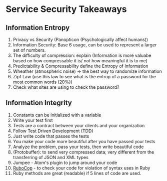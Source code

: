 # Service Security Takeaways

## Information Entropy
1. Privacy vs Security (Panopticon (Psychologically affect humans))
2. Information Security: Base 6 usage, can be used to represent a larger set of numbers. 
3. The difficulty of compression: explain (Information is more valuabe based on how compressable it is/ not how meaningful it is to me)
4. Predictability & Compressability define the Entropy of Information
5. Wheather (atmospheric noise) -> the best way to randomize information
6. Zipf Law (use this law to see what is the entrop of a password for the most common words (20%))
7. Check what sites are using to check the password?


## Information Integrity
1. Constants can be initialized with a variable
2. Write your test first
3. Tests are a contract between your clients and your organization
4. Follow Test Driven Development (TDD)
5. Just write code that passes the tests
6. You make your code more beautiful after you have passed your tests
7. Analyze the problem, pass your tests, then write beautiful code
8. (Protobuffer):  to send very compressed data; very different from the transferring of JSON and XML types
9. Jumpee - Atom's plugin to jump around your code
10. [RuboCop](https://github.com/bbatsov/ruby-style-guide) - to check your code for violation of syntax uses in Ruby
11. Ruby methods are great (readable) if 5 lines of code are used.